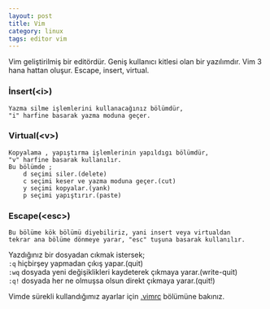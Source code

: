 ```yaml
---
layout: post
title: Vim
category: linux
tags: editor vim
---
```


Vim geliştirilmiş bir editördür. Geniş kullanıcı kitlesi olan bir yazılımdır. Vim 3 hana hattan oluşur. Escape, insert, virtual.

### İnsert(&lt;i&gt;)  
	Yazma silme işlemlerini kullanacağınız bölümdür,  
	"i" harfine basarak yazma moduna geçer.  

### Virtual(&lt;v&gt;)  
	Kopyalama , yapıştırma işlemlerinin yapıldıgı bölümdür,  
	"v" harfine basarak kullanılır.  
	Bu bölümde ;  
		d seçimi siler.(delete)  
		c seçimi keser ve yazma moduna geçer.(cut)  
		y seçimi kopyalar.(yank)  
		p seçimi yapıştırır.(paste)  

### Escape(&lt;esc&gt;)
	Bu bölüme kök bölümü diyebiliriz, yani insert veya virtualdan  
	tekrar ana bölüme dönmeye yarar, "esc" tuşuna basarak kullanılır.

Yazdığınız bir dosyadan cıkmak istersek;  
`:q`  hiçbirşey yapmadan çıkış yapar.(quit)  
`:wq` dosyada yeni değişiklikleri kaydeterek çıkmaya yarar.(write-quit)  
`:q!` dosyada her ne olmuşsa olsun direkt çıkmaya yarar.(quit!)  

Vimde sürekli kullandığımız ayarlar için [.vimrc](http://gdemir.github.io/category/linux/vim-vimrc) bölümüne bakınız.

